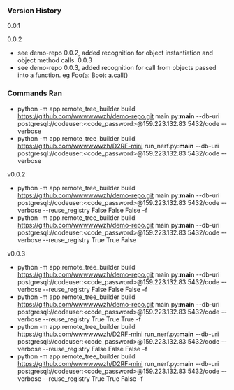 ### Version History
0.0.1

0.0.2
- see demo-repo 0.0.2, added recognition for object instantiation and object method calls.
0.0.3
- see demo-repo 0.0.3, added recognition for call from objects passed into a function. eg Foo(a: Boo): a.call()

### Commands Ran
- python -m app.remote_tree_builder build https://github.com/wwwwwwzh/demo-repo.git main.py:__main__   --db-uri postgresql://codeuser:<code_password>@159.223.132.83:5432/code   --verbose
- python -m app.remote_tree_builder build https://github.com/wwwwwwzh/D2RF-mini  run_nerf.py:__main__   --db-uri postgresql://codeuser:<code_password>@159.223.132.83:5432/code   --verbose

v0.0.2 
- python -m app.remote_tree_builder build https://github.com/wwwwwwzh/demo-repo.git main.py:__main__   --db-uri postgresql://codeuser:<code_password>@159.223.132.83:5432/code   --verbose --reuse_registry False False False -f
- python -m app.remote_tree_builder build https://github.com/wwwwwwzh/demo-repo.git main.py:__main__   --db-uri postgresql://codeuser:<code_password>@159.223.132.83:5432/code   --verbose --reuse_registry True True False

v0.0.3
- python -m app.remote_tree_builder build https://github.com/wwwwwwzh/demo-repo.git main.py:__main__   --db-uri postgresql://codeuser:<code_password>@159.223.132.83:5432/code   --verbose --reuse_registry False False False -f
- python -m app.remote_tree_builder build https://github.com/wwwwwwzh/demo-repo.git main.py:__main__   --db-uri postgresql://codeuser:<code_password>@159.223.132.83:5432/code   --verbose --reuse_registry True True True -f
- python -m app.remote_tree_builder build https://github.com/wwwwwwzh/D2RF-mini run_nerf.py:__main__   --db-uri postgresql://codeuser:<code_password>@159.223.132.83:5432/code   --verbose --reuse_registry False False False -f
- python -m app.remote_tree_builder build https://github.com/wwwwwwzh/D2RF-mini run_nerf.py:__main__   --db-uri postgresql://codeuser:<code_password>@159.223.132.83:5432/code   --verbose --reuse_registry True True False -f